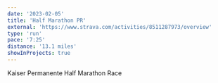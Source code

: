 ```yaml
---
date: '2023-02-05'
title: 'Half Marathon PR'
external: 'https://www.strava.com/activities/8511287973/overview'
type: 'run'
pace: '7:25'
distance: '13.1 miles'
showInProjects: true
---
```


Kaiser Permanente Half Marathon Race
